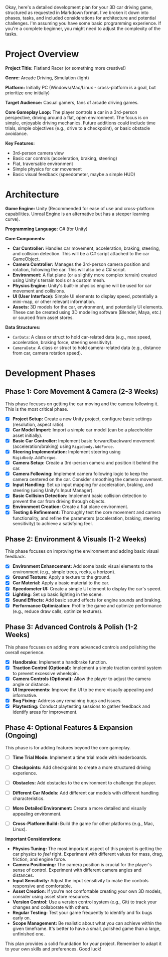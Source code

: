 Okay, here's a detailed development plan for your 3D car driving game, structured as requested in Markdown format.  I've broken it down into phases, tasks, and included considerations for architecture and potential challenges.  I'm assuming you have some basic programming experience.  If you're a complete beginner, you might need to adjust the complexity of the tasks.

# Project Overview

**Project Title:** Flatland Racer (or something more creative!)

**Genre:** Arcade Driving, Simulation (light)

**Platform:** Initially PC (Windows/Mac/Linux - cross-platform is a goal, but prioritize one initially)

**Target Audience:** Casual gamers, fans of arcade driving games.

**Core Gameplay Loop:** The player controls a car in a 3rd-person perspective, driving around a flat, open environment.  The focus is on simple, enjoyable driving mechanics.  Future additions could include time trials, simple objectives (e.g., drive to a checkpoint), or basic obstacle avoidance.

**Key Features:**

*   3rd-person camera view
*   Basic car controls (acceleration, braking, steering)
*   Flat, traversable environment
*   Simple physics for car movement
*   Basic visual feedback (speedometer, maybe a simple HUD)

# Architecture

**Game Engine:** Unity (Recommended for ease of use and cross-platform capabilities.  Unreal Engine is an alternative but has a steeper learning curve).

**Programming Language:** C# (for Unity)

**Core Components:**

*   **Car Controller:**  Handles car movement, acceleration, braking, steering, and collision detection.  This will be a C# script attached to the car GameObject.
*   **Camera Controller:**  Manages the 3rd-person camera position and rotation, following the car.  This will also be a C# script.
*   **Environment:** A flat plane (or a slightly more complex terrain) created using Unity's terrain tools or a custom mesh.
*   **Physics Engine:** Unity's built-in physics engine will be used for car movement and collisions.
*   **UI (User Interface):**  Simple UI elements to display speed, potentially a mini-map, or other relevant information.
*   **Assets:** 3D models for the car, environment, and potentially UI elements.  These can be created using 3D modeling software (Blender, Maya, etc.) or sourced from asset stores.

**Data Structures:**

*   `CarData`:  A class or struct to hold car-related data (e.g., max speed, acceleration, braking force, steering sensitivity).
*   `CameraData`: A class or struct to hold camera-related data (e.g., distance from car, camera rotation speed).

# Development Phases

## Phase 1: Core Movement & Camera (2-3 Weeks)

This phase focuses on getting the car moving and the camera following it.  This is the most critical phase.

*   [x] **Project Setup:** Create a new Unity project, configure basic settings (resolution, aspect ratio).
*   [x] **Car Model Import:** Import a simple car model (can be a placeholder asset initially).
*   [x] **Basic Car Controller:** Implement basic forward/backward movement (acceleration/braking) using `Rigidbody.AddForce`.
*   [x] **Steering Implementation:** Implement steering using `Rigidbody.AddTorque`.
*   [x] **Camera Setup:** Create a 3rd-person camera and position it behind the car.
*   [x] **Camera Following:** Implement camera following logic to keep the camera centered on the car.  Consider smoothing the camera movement.
*   [x] **Input Handling:** Set up input mapping for acceleration, braking, and steering (using Unity's Input Manager).
*   [x] **Basic Collision Detection:** Implement basic collision detection to prevent the car from driving through objects.
*   [x] **Environment Creation:** Create a flat plane environment.
*   [x] **Testing & Refinement:** Thoroughly test the core movement and camera functionality, and refine the parameters (acceleration, braking, steering sensitivity) to achieve a satisfying feel.

## Phase 2: Environment & Visuals (1-2 Weeks)

This phase focuses on improving the environment and adding basic visual feedback.

*   [x] **Environment Enhancement:** Add some basic visual elements to the environment (e.g., simple trees, rocks, a horizon).
*   [x] **Ground Texture:** Apply a texture to the ground.
*   [x] **Car Material:** Apply a basic material to the car.
*   [x] **Speedometer UI:** Create a simple UI element to display the car's speed.
*   [x] **Lighting:** Set up basic lighting in the scene.
*   [x] **Sound Effects:** Add basic sound effects for engine sounds and braking.
*   [x] **Performance Optimization:** Profile the game and optimize performance (e.g., reduce draw calls, optimize textures).

## Phase 3: Advanced Controls & Polish (1-2 Weeks)

This phase focuses on adding more advanced controls and polishing the overall experience.

*   [x] **Handbrake:** Implement a handbrake function.
*   [x] **Traction Control (Optional):** Implement a simple traction control system to prevent excessive wheelspin.
*   [x] **Camera Controls (Optional):** Allow the player to adjust the camera angle or distance.
*   [x] **UI Improvements:** Improve the UI to be more visually appealing and informative.
*   [x] **Bug Fixing:** Address any remaining bugs and issues.
*   [x] **Playtesting:** Conduct playtesting sessions to gather feedback and identify areas for improvement.

## Phase 4:  Optional Features & Expansion (Ongoing)

This phase is for adding features beyond the core gameplay.

*   [ ] **Time Trial Mode:** Implement a time trial mode with leaderboards.
*   [ ] **Checkpoints:** Add checkpoints to create a more structured driving experience.
*   [ ] **Obstacles:** Add obstacles to the environment to challenge the player.
*   [ ] **Different Car Models:** Add different car models with different handling characteristics.
*   [ ] **More Detailed Environment:** Create a more detailed and visually appealing environment.
*   [ ] **Cross-Platform Build:** Build the game for other platforms (e.g., Mac, Linux).



**Important Considerations:**

*   **Physics Tuning:**  The most important aspect of this project is getting the car physics to *feel* right.  Experiment with different values for mass, drag, friction, and engine force.
*   **Camera Positioning:**  The camera position is crucial for the player's sense of control.  Experiment with different camera angles and distances.
*   **Input Sensitivity:**  Adjust the input sensitivity to make the controls responsive and comfortable.
*   **Asset Creation:**  If you're not comfortable creating your own 3D models, consider using asset store resources.
*   **Version Control:** Use a version control system (e.g., Git) to track your changes and collaborate with others.
*   **Regular Testing:** Test your game frequently to identify and fix bugs early on.
*   **Scope Management:**  Be realistic about what you can achieve within the given timeframe.  It's better to have a small, polished game than a large, unfinished one.

This plan provides a solid foundation for your project. Remember to adapt it to your own skills and preferences. Good luck!